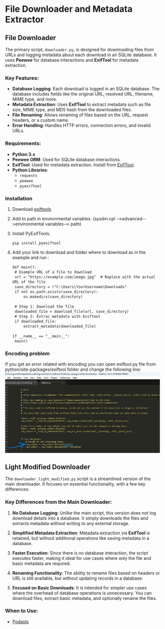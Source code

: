 # File Downloader and Metadata Extractor

## File Downloader

The primary script, `downloader.py`, is designed for downloading files from URLs and logging metadata about each download in an SQLite database. It uses **Peewee** for database interactions and **ExifTool** for metadata extraction.

### Key Features:

- **Database Logging**: Each download is logged in an SQLite database. The database includes fields like the original URL, resolved URL, filename, MIME type, and more.
- **Metadata Extraction**: Uses **ExifTool** to extract metadata such as file size, MIME type, and MD5 hash from the downloaded files.
- **File Renaming**: Allows renaming of files based on the URL, request headers, or a custom name.
- **Error Handling**: Handles HTTP errors, connection errors, and invalid URLs.

### Requirements:

- **Python 3.x**
- **Peewee ORM**: Used for SQLite database interactions.
- **ExifTool**: Used for metadata extraction. Install from [ExifTool](https://exiftool.org/).
- **Python Libraries**:
  - `requests`
  - `peewee`
  - `pyexiftool`

### Installation

1. Download [exiftools](https://exiftool.org/install.html)
2. Add to path in environmental variables. (sysdm.cpl -->advanced-->environmental variables--> path)
3. Install PyExifTools.
   ```
   pip install pyexiftool

   ```
4. Add your link to download and folder where to download as in the example and run :
   
   ```
   def main():
    # Example URL of a file to download
    url = "https://example.com/image.jpg"  # Replace with the actual URL of the file
    save_directory = r"C:\Users\YourUsername\Downloads"
    if not os.path.exists(save_directory):
        os.makedirs(save_directory)
    
    # Step 1: Download the file
    downloaded_file = download_file(url, save_directory)
    # Step 2: Extrac metadata with Exiftool
    if downloaded_file:
        extract_metadata(downloaded_file)

   if __name__ == "__main__":
    main()
   ```

### Encoding problem
   
If you get an error related with encoding you can open exiftool.py file from python/site-packages/exiftool folder and change the following line:
![exiftool error and solution](exiftoolfile.png)

 
## Light Modified Downloader

The `downloader_light_modified.py` script is a streamlined version of the main downloader. It focuses on essential functionality, with a few key differences:

### Key Differences from the Main Downloader:

1. **No Database Logging**: Unlike the main script, this version does not log download details into a database. It simply downloads the files and extracts metadata without writing to any external storage.

2. **Simplified Metadata Extraction**: Metadata extraction via **ExifTool** is retained, but without additional operations like saving metadata in a database.

3. **Faster Execution**: Since there is no database interaction, the script executes faster, making it ideal for use cases where only the file and basic metadata are required.

4. **Renaming Functionality**: The ability to rename files based on headers or URL is still available, but without updating records in a database.

5. **Focused on Basic Downloads**: It is intended for simpler use cases where the overhead of database operations is unnecessary. You can download files, extract basic metadata, and optionally rename the files.

### When to Use:

- [Podasts](https://github.com/nlnzcollservices/podcast-collector)
